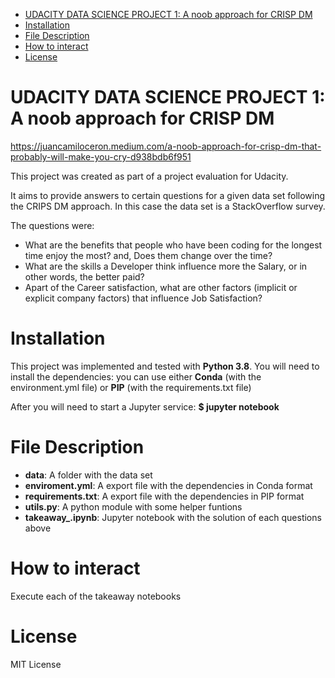 - [UDACITY DATA SCIENCE PROJECT 1: A noob approach for CRISP DM](#udacity-data-science-project-1-a-noob-approach-for-crisp-dm)
- [Installation](#installation)
- [File Description](#file-description)
- [How to interact](#how-to-interact)
- [License](#license)

# UDACITY DATA SCIENCE PROJECT 1: A noob approach for CRISP DM

https://juancamiloceron.medium.com/a-noob-approach-for-crisp-dm-that-probably-will-make-you-cry-d938bdb6f951

This project was created as part of a project evaluation for Udacity.

It aims to provide answers to certain questions for a given data set following the CRIPS DM approach. In this case the data set is a StackOverflow survey.

The questions were:
- What are the benefits that people who have been coding for the longest time enjoy the most? and, Does them change over the time?
- What are the skills a Developer think influence more the Salary, or in other words, the better paid?
- Apart of the Career satisfaction, what are other factors (implicit or explicit company factors) that influence Job Satisfaction?

# Installation

This project was implemented and tested with **Python 3.8**. You will need to install the dependencies: you can use either **Conda** (with the environment.yml file) or **PIP** (with the requirements.txt file)

After you will need to start a Jupyter service: **$ jupyter notebook** 

# File Description

- **data**: A folder with the data set
- **enviroment.yml**: A export file with the dependencies in Conda format
- **requirements.txt**: A export file with the dependencies in PIP format
- **utils.py**: A python module with some helper funtions
- **takeaway_.ipynb**: Jupyter notebook with  the solution of each questions above

# How to interact

Execute each of the takeaway notebooks

# License
MIT License